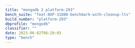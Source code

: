 ```yaml
---
title: "mongodb 2 platform-293"
bench_suite: "feat-NXP-31888-benchmark-with-cleanup-lts"
build_number: "platform-293"
dbprofile: "mongodb"
classifier: ""
date: 2023-06-02T06:20:03
type: "bench"
---
```

